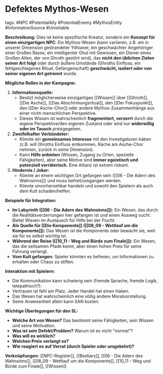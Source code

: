 # Defektes Mythos-Wesen

tags: #NPC #PotentialAlly #PotentialEnemy #MythosEntity #InformationSource #Unreliable

**Beschreibung:**
Dies ist keine spezifische Kreatur, sondern ein **Konzept für einen einzigartigen NPC**: Ein Mythos-Wesen (kann variieren, z.B. ein in unserer Dimension gestrandeter Yithianer, ein geschwächter Angehöriger einer Großen Rasse, ein intelligenter Ghul mit Gewissen, ein Diener eines Großen Alten, der von Ghroth gestört wird), das **nicht den üblichen Zielen seiner Art folgt** oder durch äußere Umstände (Ghroths Einfluss, ein fehlgeschlagenes Ritual, Gefangenschaft) **geschwächt, isoliert oder von seiner eigenen Art getrennt** wurde.

**Mögliche Rollen in der Kampagne:**

1.  **Informationsquelle:**
    *   Besitzt möglicherweise einzigartiges [[Wissen]] über [[Ghroth]], [[Die Asche]], [[Das Abschirmungsritual]], den [[Der Fokuspunkt]], den [[Der Asche-Chor]] oder andere Mythos-Zusammenhänge aus einer nicht-menschlichen Perspektive.
    *   Dieses Wissen ist wahrscheinlich **fragmentiert, verzerrt** durch die eigene Perspektive/den eigenen Zustand oder wird nur **widerwillig oder im Tausch** preisgegeben.
2.  **Zweifelhafter Verbündeter:**
    *   Könnte ein **gemeinsames Interesse** mit den Investigatoren haben (z.B. will Ghroths Einfluss entkommen, Rache am Asche-Chor nehmen, zurück in seine Dimension).
    *   Kann **Hilfe anbieten** (Wissen, Zugang zu Orten, spezielle Fähigkeiten), aber seine Motive sind **immer egoistisch und potenziell verräterisch**. Eine Allianz ist extrem riskant.
3.  **Hindernis / Joker:**
    *   Könnte an einem wichtigen Ort gefangen sein ([[06 - Die Adern des Wahnsinns]]) und muss befreit/umgangen werden.
    *   Könnte unvorhersehbar handeln und sowohl den Spielern als auch dem Kult schaden/helfen.

**Beispiele für Integration:**

*   **Im Labyrinth ([[06 - Die Adern des Wahnsinns]]):** Ein Wesen, das durch die Realitätsverzerrungen hier gefangen ist und einen Ausweg sucht. Bietet Wissen im Austausch für Hilfe bei der Flucht.
*   **Als Quelle für [[Die Komponente]] ([[08_09 - Wettlauf um die Komponente]]):** Das Wesen *ist* die Komponente oder bewacht sie, weil sie für es selbst wichtig ist.
*   **Während der Reise ([[10_11 - Weg und Bürde zum Finale]]):** Ein Wesen, das die seltsamen Pfade kennt, aber einen hohen Preis für seine Führung verlangt.
*   **Vom Kult gefangen:** Spieler könnten es befreien, um Informationen zu erhalten oder Chaos zu stiften.

**Interaktion mit Spielern:**
*   Die Kommunikation kann schwierig sein (fremde Sprache, fremde Logik, telepathisch?).
*   Vertrauen ist fehl am Platz. Jeder Handel hat einen Haken.
*   Das Wesen hat wahrscheinlich eine völlig andere Moralvorstellung.
*   Seine Anwesenheit allein kann SAN kosten.

**Wichtige Überlegungen für den SL:**
*   **Welche Art von Wesen?** Das bestimmt seine Fähigkeiten, sein Wissen und seine Motivation.
*   **Was ist sein Defekt/Problem?** Warum ist es nicht "normal"?
*   **Was will es wirklich?**
*   **Welchen Preis verlangt es?**
*   **Wie reagiert es auf Verrat (durch Spieler oder umgekehrt)?**

**Verknüpfungen:** [[NPC-Register]], [[Bestiary]], [[06 - Die Adern des Wahnsinns]], [[08_09 - Wettlauf um die Komponente]], [[10_11 - Weg und Bürde zum Finale]], [[Wissen]]